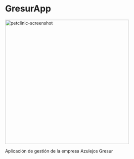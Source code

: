 # GresurApp

<img width="400" alt="petclinic-screenshot" src="https://firebasestorage.googleapis.com/v0/b/upload-images-gresur.appspot.com/o/Gresur.png?alt=media">

Aplicación de gestión de la empresa Azulejos Gresur
